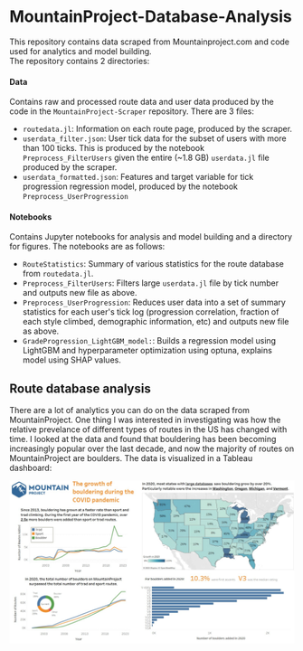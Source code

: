 # MountainProject-Database-Analysis

This repository contains data scraped from Mountainproject.com and code used for analytics and model building. <br/>
The repository contains 2 directories:<br/>

#### Data <br/>
Contains raw and processed route data and user data produced by the code in the `MountainProject-Scraper` repository. There are 3 files: <br/>
- `routedata.jl`: Information on each route page, produced by the scraper. <br/>
- `userdata_filter.json`: User tick data for the subset of users with more than 100 ticks. This is produced by the notebook `Preprocess_FilterUsers` given the 
entire (~1.8 GB) `userdata.jl` file produced by the scraper. <br/>
- `userdata_formatted.json`: Features and target variable for tick progression regression model, produced by the notebook `Preprocess_UserProgression` <br/>

#### Notebooks <br/>
Contains Jupyter notebooks for analysis and model building and a directory for figures. The notebooks are as follows: <br/>
- `RouteStatistics`: Summary of various statistics for the route database from `routedata.jl`. <br/>
- `Preprocess_FilterUsers`: Filters large `userdata.jl` file by tick number and outputs new file as above. <br/>
- `Preprocess_UserProgression`: Reduces user data into a set of summary statistics for each user's tick log (progression correlation, fraction of each style climbed, demographic information, etc) and outputs new file as above. <br/>
- `GradeProgression_LightGBM_model:`: Builds a regression model using LightGBM and hyperparameter optimization using optuna, explains model using SHAP values. 

## Route database analysis
There are a lot of analytics you can do on the data scraped from MountainProject. One thing I was interested in investigating was how the relative prevelance of different types of routes in the US has changed with time. I looked at the data and found that bouldering has been becoming increasingly popular over the last decade, and now the majority of routes on MountainProject are boulders. The data is visualized in a Tableau dashboard: 

![alt text](https://github.com/mfizari/MountainProject-Database_Analysis/blob/main/Notebooks/Figures/Growth%20of%20bouldering%20on%20MP.svg)



